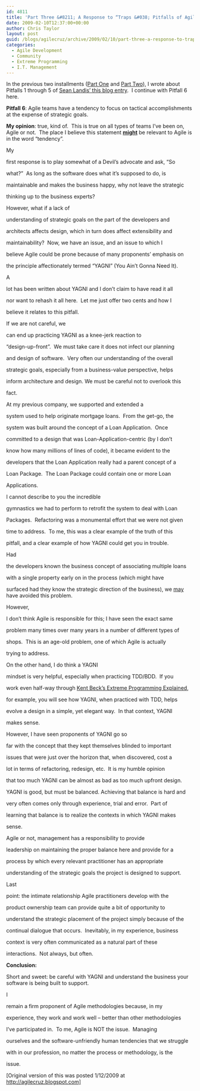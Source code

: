 ```yaml
---
id: 4811
title: 'Part Three &#8211; A Response to “Traps &#038; Pitfalls of Agile Development – A Non-Contrarian View”'
date: 2009-02-10T12:37:00+00:00
author: Chris Taylor
layout: post
guid: /blogs/agilecruz/archive/2009/02/10/part-three-a-response-to-traps-amp-pitfalls-of-agile-development-a-non-contrarian-view.aspx
categories:
  - Agile Development
  - Community
  - Extreme Programming
  - I.T. Management
---
```

In the previous two installments ([Part One](/blogs/agilecruz/archive/2009/02/10/part-one-a-response-to-traps-amp-pitfalls-of-agile-development-a-non-contrarian-view.aspx) and [Part Two](/blogs/agilecruz/archive/2009/02/10/part-two-a-response-to-traps-amp-pitfalls-of-agile-development-a-non-contrarian-view.aspx)), I wrote about Pitfalls 1 through 5 of [Sean Landis&rsquo; this blog entry](http://www.artima.com/weblogs/viewpost.jsp?thread=246513).&nbsp; I continue with Pitfall 6 here.

****Pitfall** 6**: Agile teams have a tendency to focus on tactical accomplishments at the expense of strategic goals.

**My opinion**: true, kind of.&nbsp; This is true on all types of teams I&rsquo;ve been on, Agile or not.&nbsp; The place I believe this statement **<span style="text-decoration: underline">might</span>** be relevant to Agile is in the word &ldquo;tendency&rdquo;. 

My
  
first response is to play somewhat of a Devil&rsquo;s advocate and ask, &ldquo;So
  
what?&rdquo;&nbsp; As long as the software does what it&rsquo;s supposed to do, is
  
maintainable and makes the business happy, why not leave the strategic
  
thinking up to the business experts?

However, what if a lack of
  
understanding of strategic goals on the part of the developers and
  
architects affects design, which in turn does affect extensibility and
  
maintainability?&nbsp; Now, we have an issue, and an issue to which I
  
believe Agile could be prone because of many proponents&rsquo; emphasis on
  
the principle affectionately termed &ldquo;YAGNI&rdquo; (You Ain&rsquo;t Gonna Need It).

A
  
lot has been written about YAGNI and I don&rsquo;t claim to have read it all
  
nor want to rehash it all here.&nbsp; Let me just offer two cents and how I
  
believe it relates to this pitfall.

If we are not careful, we
  
can end up practicing YAGNI as a knee-jerk reaction to
  
&ldquo;design-up-front&rdquo;.&nbsp; We must take care it does not infect our planning
  
and design of software.&nbsp; Very often our understanding of the overall
  
strategic goals, especially from a business-value perspective, helps
  
inform architecture and design. We must be careful not to overlook this
  
fact.&nbsp; 

At my previous company, we supported and extended a
  
system used to help originate mortgage loans.&nbsp; From the get-go, the
  
system was built around the concept of a Loan Application.&nbsp; Once
  
committed to a design that was Loan-Application-centric (by I don&rsquo;t
  
know how many millions of lines of code), it became evident to the
  
developers that the Loan Application really had a parent concept of a
  
Loan Package.&nbsp; The Loan Package could contain one or more Loan
  
Applications.&nbsp; 

I cannot describe to you the incredible
  
gymnastics we had to perform to retrofit the system to deal with Loan
  
Packages.&nbsp; Refactoring was a monumental effort that we were not given
  
time to address.&nbsp; To me, this was a clear example of the truth of this
  
pitfall, and a clear example of how YAGNI could get you in trouble.&nbsp; 

Had
  
the developers known the business concept of associating multiple loans
  
with a single property early on in the process (which might have
  
surfaced had they know the strategic direction of the business), we <span style="text-decoration: underline">may</span> have avoided this problem.

However,
  
I don&rsquo;t think Agile is responsible for this; I have seen the exact same
  
problem many times over many years in a number of different types of
  
shops.&nbsp; This is an age-old problem, one of which Agile is actually
  
trying to address.

On the other hand, I do think a YAGNI
  
mindset is very helpful, especially when practicing TDD/BDD.&nbsp; If you
  
work even half-way through [Kent Beck&rsquo;s Extreme Programming Explained](http://www.amazon.com/Extreme-Programming-Explained-Embrace-Change/dp/0321278658/ref=pd_bbs_sr_1),
  
for example, you will see how YAGNI, when practiced with TDD, helps
  
evolve a design in a simple, yet elegant way.&nbsp; In that context, YAGNI
  
makes sense.&nbsp; 

However, I have seen proponents of YAGNI go so
  
far with the concept that they kept themselves blinded to important
  
issues that were just over the horizon that, when discovered, cost a
  
lot in terms of refactoring, redesign, etc.&nbsp; It is my humble opinion
  
that too much YAGNI can be almost as bad as too much upfront design.
  
YAGNI is good, but must be balanced. Achieving that balance is hard and
  
very often comes only through experience, trial and error.&nbsp; Part of
  
learning that balance is to realize the contexts in which YAGNI makes
  
sense.

Agile or not, management has a responsibility to provide
  
leadership on maintaining the proper balance here and provide for a
  
process by which every relevant practitioner has an appropriate
  
understanding of the strategic goals the project is designed to support.

Last
  
point: the intimate relationship Agile practitioners develop with the
  
product ownership team can provide quite a bit of opportunity to
  
understand the strategic placement of the project simply because of the
  
continual dialogue that occurs.&nbsp; Inevitably, in my experience, business
  
context is very often communicated as a natural part of these
  
interactions.&nbsp; Not always, but often.

**Conclusion:**

Short and sweet: be careful with YAGNI and understand the business your software is being built to support.

I
  
remain a firm proponent of Agile methodologies because, in my
  
experience, they work and work well &ndash; better than other methodologies
  
I&rsquo;ve participated in.&nbsp; To me, Agile is NOT the issue.&nbsp; Managing
  
ourselves and the software-unfriendly human tendencies that we struggle
  
with in our profession, no matter the process or methodology, is the
  
issue.

[Original version of this was posted 1/12/2009 at http://agilecruz.blogspot.com]
